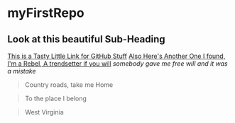 # myFirstRepo
## Look at this beautiful Sub-Heading
[This is a Tasty Little Link for GitHub Stuff](https://www.markdownguide.org/cheat-sheet)
[Also Here's Another One I found, I'm a Rebel, A trendsetter if you will](https://guides.github.com/features/mastering-markdown/)
*somebody gave me free will and it was a mistake*

>Country roads, take me Home

>To the place I belong

>West Virginia
